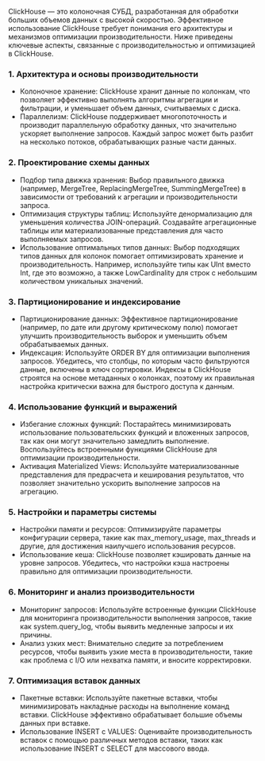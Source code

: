 ClickHouse — это колоночная СУБД, разработанная для обработки больших объемов данных с высокой скоростью. Эффективное использование ClickHouse требует понимания его архитектуры и механизмов оптимизации производительности. Ниже приведены ключевые аспекты, связанные с производительностью и оптимизацией в ClickHouse.

### 1. Архитектура и основы производительности

- Колоночное хранение: ClickHouse хранит данные по колонкам, что позволяет эффективно выполнять алгоритмы агрегации и фильтрации, и уменьшает объем данных, считываемых с диска.
- Параллелизм: ClickHouse поддерживает многопоточность и производит параллельную обработку данных, что значительно ускоряет выполнение запросов. Каждый запрос может быть разбит на несколько потоков, обрабатывающих разные части данных.

### 2. Проектирование схемы данных

- Подбор типа движка хранения: Выбор правильного движка (например, MergeTree, ReplacingMergeTree, SummingMergeTree) в зависимости от требований к агрегации и производительности запроса.
- Оптимизация структуры таблиц: Используйте денормализацию для уменьшения количества JOIN-операций. Создавайте агрегационные таблицы или материализованные представления для часто выполняемых запросов.
- Использование оптимальных типов данных: Выбор подходящих типов данных для колонок помогает оптимизировать хранение и производительность. Например, используйте типы как UInt вместо Int, где это возможно, а также LowCardinality для строк с небольшим количеством уникальных значений.

### 3. Партиционирование и индексирование

- Партиционирование данных: Эффективное партиционирование (например, по дате или другому критическому полю) помогает улучшить производительность выборок и уменьшить объем обрабатываемых данных.
- Индексация: Используйте ORDER BY для оптимизации выполнения запросов. Убедитесь, что столбцы, по которым часто фильтруются данные, включены в ключ сортировки. Индексы в ClickHouse строятся на основе метаданных о колонках, поэтому их правильная настройка критически важна для быстрого доступа к данным.

### 4. Использование функций и выражений

- Избегание сложных функций: Постарайтесь минимизировать использование пользовательских функций и вложенных запросов, так как они могут значительно замедлить выполнение. Воспользуйтесь встроенными функциями ClickHouse для оптимизации производительности.
- Активация Materialized Views: Используйте материализованные представления для предрасчета и кеширования результатов, что позволяет значительно ускорить выполнение запросов на агрегацию.

### 5. Настройки и параметры системы

- Настройки памяти и ресурсов: Оптимизируйте параметры конфигурации сервера, такие как max_memory_usage, max_threads и другие, для достижения наилучшего использования ресурсов.
- Использование кеша: ClickHouse позволяет кэшировать данные на уровне запросов. Убедитесь, что настройки кэша настроены правильно для оптимизации производительности.

### 6. Мониторинг и анализ производительности

- Мониторинг запросов: Используйте встроенные функции ClickHouse для мониторинга производительности выполнения запросов, такие как system.query_log, чтобы выявить медленные запросы и их причины.
- Анализ узких мест: Внимательно следите за потреблением ресурсов, чтобы выявить узкие места в производительности, такие как проблема с I/O или нехватка памяти, и вносите корректировки.

### 7. Оптимизация вставок данных

- Пакетные вставки: Используйте пакетные вставки, чтобы минимизировать накладные расходы на выполнение команд вставки. ClickHouse эффективно обрабатывает большие объемы данных при вставке.
- Использование INSERT с VALUES: Оценивайте производительность вставок с помощью различных методов вставки, таких как использование INSERT с SELECT для массового ввода.

